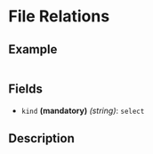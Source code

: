 # File Relations

## Example
```
```

## Fields
 * `kind` **(mandatory)** *(string)*: `select`


## Description
